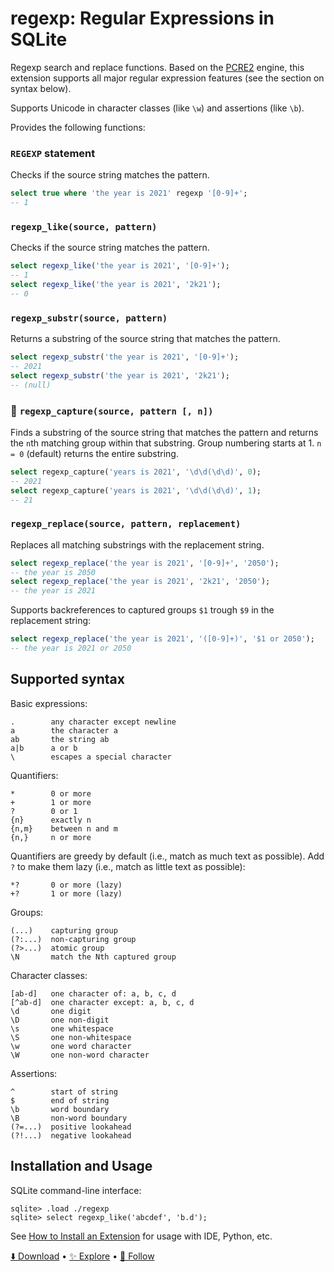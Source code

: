 # regexp: Regular Expressions in SQLite

Regexp search and replace functions. Based on the [PCRE2](https://github.com/pcre2project/pcre2) engine, this extension supports all major regular expression features (see the section on syntax below).

Supports Unicode in character classes (like `\w`) and assertions (like `\b`).

Provides the following functions:

### `REGEXP` statement

Checks if the source string matches the pattern.

```sql
select true where 'the year is 2021' regexp '[0-9]+';
-- 1
```

### `regexp_like(source, pattern)`

Checks if the source string matches the pattern.

```sql
select regexp_like('the year is 2021', '[0-9]+');
-- 1
select regexp_like('the year is 2021', '2k21');
-- 0
```

### `regexp_substr(source, pattern)`

Returns a substring of the source string that matches the pattern.

```sql
select regexp_substr('the year is 2021', '[0-9]+');
-- 2021
select regexp_substr('the year is 2021', '2k21');
-- (null)
```

### 🚧 `regexp_capture(source, pattern [, n])`

Finds a substring of the source string that matches the pattern and returns the `n`th matching group within that substring. Group numbering starts at 1. `n = 0` (default) returns the entire substring.

```sql
select regexp_capture('years is 2021', '\d\d(\d\d)', 0);
-- 2021
select regexp_capture('years is 2021', '\d\d(\d\d)', 1);
-- 21
```

### `regexp_replace(source, pattern, replacement)`

Replaces all matching substrings with the replacement string.

```sql
select regexp_replace('the year is 2021', '[0-9]+', '2050');
-- the year is 2050
select regexp_replace('the year is 2021', '2k21', '2050');
-- the year is 2021
```

Supports backreferences to captured groups `$1` trough `$9` in the replacement string:

```sql
select regexp_replace('the year is 2021', '([0-9]+)', '$1 or 2050');
-- the year is 2021 or 2050
```

## Supported syntax

Basic expressions:

```
.        any character except newline
a        the character a
ab       the string ab
a|b      a or b
\        escapes a special character
```

Quantifiers:

```
*        0 or more
+        1 or more
?        0 or 1
{n}      exactly n
{n,m}    between n and m
{n,}     n or more
```

Quantifiers are greedy by default (i.e., match as much text as possible). Add `?` to make them lazy (i.e., match as little text as possible):

```
*?       0 or more (lazy)
+?       1 or more (lazy)
```

Groups:

```
(...)    capturing group
(?:...)  non-capturing group
(?>...)  atomic group
\N       match the Nth captured group
```

Character classes:

```
[ab-d]   one character of: a, b, c, d
[^ab-d]  one character except: a, b, c, d
\d       one digit
\D       one non-digit
\s       one whitespace
\S       one non-whitespace
\w       one word character
\W       one non-word character
```

Assertions:

```
^        start of string
$        end of string
\b       word boundary
\B       non-word boundary
(?=...)  positive lookahead
(?!...)  negative lookahead
```

## Installation and Usage

SQLite command-line interface:

```
sqlite> .load ./regexp
sqlite> select regexp_like('abcdef', 'b.d');
```

See [How to Install an Extension](install.md) for usage with IDE, Python, etc.

[⬇️ Download](https://github.com/nalgeon/sqlean/releases/latest) •
[✨ Explore](https://github.com/nalgeon/sqlean) •
[🚀 Follow](https://twitter.com/ohmypy)
